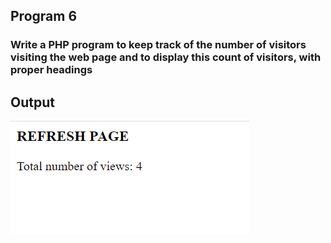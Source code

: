 ## Program 6

### 	Write a PHP program to keep track of the number of visitors visiting the web page and to display this count of visitors, with proper headings


## Output

![](../images/pg6.PNG)
